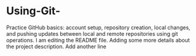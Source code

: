 # Using-Git-
Practice GitHub basics: account setup, repository creation, local changes, and pushing updates between local and remote repositories using git operations.
I am editing the README file. Adding some more details about the project description.
Add another line
